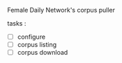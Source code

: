 Female Daily Network's corpus puller

tasks : 
- [ ] configure  
- [ ] corpus listing  
- [ ] corpus download  